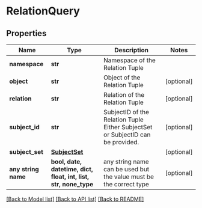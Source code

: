 # RelationQuery


## Properties
Name | Type | Description | Notes
------------ | ------------- | ------------- | -------------
**namespace** | **str** | Namespace of the Relation Tuple | 
**object** | **str** | Object of the Relation Tuple | [optional] 
**relation** | **str** | Relation of the Relation Tuple | [optional] 
**subject_id** | **str** | SubjectID of the Relation Tuple  Either SubjectSet or SubjectID can be provided. | [optional] 
**subject_set** | [**SubjectSet**](SubjectSet.md) |  | [optional] 
**any string name** | **bool, date, datetime, dict, float, int, list, str, none_type** | any string name can be used but the value must be the correct type | [optional]

[[Back to Model list]](../README.md#documentation-for-models) [[Back to API list]](../README.md#documentation-for-api-endpoints) [[Back to README]](../README.md)


